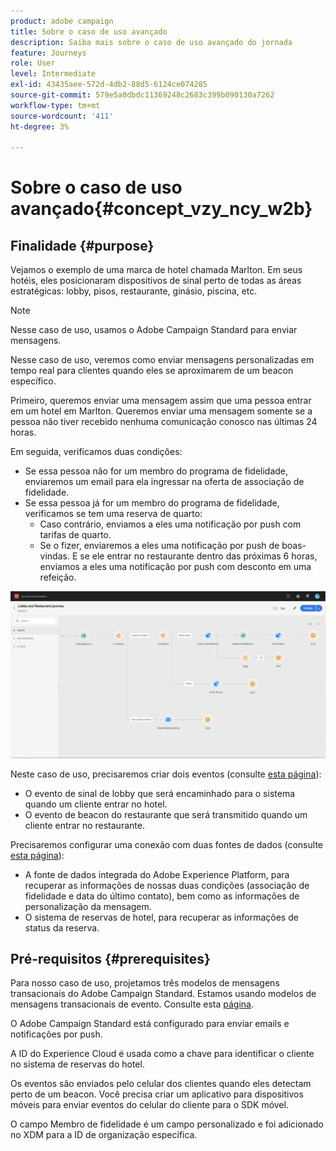 ```yaml
---
product: adobe campaign
title: Sobre o caso de uso avançado
description: Saiba mais sobre o caso de uso avançado do jornada
feature: Journeys
role: User
level: Intermediate
exl-id: 43435aee-572d-4db2-88d5-6124ce074285
source-git-commit: 579e5a0dbdc11369248c2683c399b090130a7262
workflow-type: tm+mt
source-wordcount: '411'
ht-degree: 3%

---
```


# Sobre o caso de uso avançado{#concept_vzy_ncy_w2b}

## Finalidade {#purpose}

Vejamos o exemplo de uma marca de hotel chamada Marlton. Em seus hotéis, eles posicionaram dispositivos de sinal perto de todas as áreas estratégicas: lobby, pisos, restaurante, ginásio, piscina, etc.

>[!NOTE]
>
>Nesse caso de uso, usamos o Adobe Campaign Standard para enviar mensagens.

Nesse caso de uso, veremos como enviar mensagens personalizadas em tempo real para clientes quando eles se aproximarem de um beacon específico.

Primeiro, queremos enviar uma mensagem assim que uma pessoa entrar em um hotel em Marlton. Queremos enviar uma mensagem somente se a pessoa não tiver recebido nenhuma comunicação conosco nas últimas 24 horas.

Em seguida, verificamos duas condições:

* Se essa pessoa não for um membro do programa de fidelidade, enviaremos um email para ela ingressar na oferta de associação de fidelidade.
* Se essa pessoa já for um membro do programa de fidelidade, verificamos se tem uma reserva de quarto:
   * Caso contrário, enviamos a eles uma notificação por push com tarifas de quarto.
   * Se o fizer, enviaremos a eles uma notificação por push de boas-vindas. E se ele entrar no restaurante dentro das próximas 6 horas, enviamos a eles uma notificação por push com desconto em uma refeição.

![](../assets/journeyuc2_29.png)

Neste caso de uso, precisaremos criar dois eventos (consulte [esta página](../usecase/configuring-the-events.md)):

* O evento de sinal de lobby que será encaminhado para o sistema quando um cliente entrar no hotel.
* O evento de beacon do restaurante que será transmitido quando um cliente entrar no restaurante.

Precisaremos configurar uma conexão com duas fontes de dados (consulte [esta página](../usecase/configuring-the-data-sources.md)):

* A fonte de dados integrada do Adobe Experience Platform, para recuperar as informações de nossas duas condições (associação de fidelidade e data do último contato), bem como as informações de personalização da mensagem.
* O sistema de reservas de hotel, para recuperar as informações de status da reserva.

## Pré-requisitos {#prerequisites}

Para nosso caso de uso, projetamos três modelos de mensagens transacionais do Adobe Campaign Standard. Estamos usando modelos de mensagens transacionais de evento. Consulte esta [página](https://experienceleague.adobe.com/docs/campaign-standard/using/communication-channels/transactional-messaging/getting-started-with-transactional-msg.html?lang=pt-BR).

O Adobe Campaign Standard está configurado para enviar emails e notificações por push.

A ID do Experience Cloud é usada como a chave para identificar o cliente no sistema de reservas do hotel.

Os eventos são enviados pelo celular dos clientes quando eles detectam perto de um beacon. Você precisa criar um aplicativo para dispositivos móveis para enviar eventos do celular do cliente para o SDK móvel.

O campo Membro de fidelidade é um campo personalizado e foi adicionado no XDM para a ID de organização específica.
